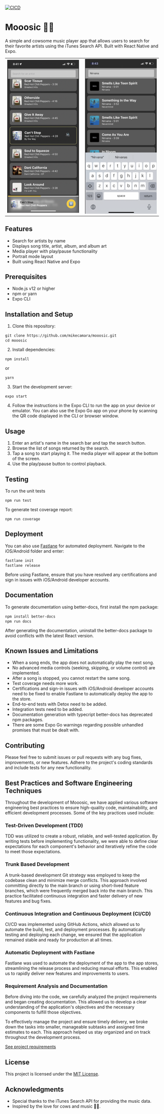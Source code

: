 [![CICD](https://github.com/mikecamara/mooosic/actions/workflows/ci_cd.yml/badge.svg)](https://github.com/mikecamara/mooosic/actions/workflows/ci_cd.yml)

# Mooosic 🐄🎵

A simple and cowsome music player app that allows users to search for their favorite artists using the iTunes Search API. Built with React Native and Expo.

<table style="border-collapse: collapse; border: 0;">
  <tr>
    <td style="width: 45%; padding-right: 10px; border: none;">
      <img src="./screenshots/mooosic-screenshot.png" alt="Mooosic App Demo" width="100%" />
    </td>
    <td style="width: 45%; padding-left: 10px; border: none;">
      <img src="./screenshots/mooosic-search.png" alt="Mooosic App Search" width="100%" />
    </td>
  </tr>
</table>

## Features

- Search for artists by name
- Displays song title, artist, album, and album art
- Media player with play/pause functionality
- Portrait mode layout
- Built using React Native and Expo

## Prerequisites

- Node.js v12 or higher
- npm or yarn
- Expo CLI

## Installation and Setup

1. Clone this repository:

```
git clone https://github.com/mikecamara/mooosic.git
cd mooosic
```

2. Install dependencies:

```
npm install
```

or

```
yarn
```

3. Start the development server:

```
expo start
```

4. Follow the instructions in the Expo CLI to run the app on your device or emulator. You can also use the Expo Go app on your phone by scanning the QR code displayed in the CLI or browser window.

## Usage

1. Enter an artist's name in the search bar and tap the search button.
2. Browse the list of songs returned by the search.
3. Tap a song to start playing it. The media player will appear at the bottom of the screen.
4. Use the play/pause button to control playback.

## Testing

To run the unit tests

```
npm run test
```

To generate test coverage report:

```
npm run coverage
```

## Deployment

You can also use [Fastlane](https://docs.fastlane.tools/) for automated deployment. Navigate to the iOS/Android folder and enter:

```
fastlane init
fastlane release
```

Before using Fastlane, ensure that you have resolved any certifications and sign in issues with iOS/Android developer accounts.

## Documentation

To generate documentation using better-docs, first install the npm package:

```
npm install better-docs
npm run docs
```

After generating the documentation, uninstall the better-docs package to avoid conflicts with the latest React version.

## Known Issues and Limitations

- When a song ends, the app does not automatically play the next song.
- No advanced media controls (seeking, skipping, or volume control) are implemented.
- After a song is stopped, you cannot restart the same song.
- Test coverage needs more work.
- Certifications and sign-in issues with iOS/Android developer accounts need to be fixed to enable Fastlane to automatically deploy the app to the store.
- End-to-end tests with Detox need to be added.
- Integration tests need to be added.
- Documentation generation with typecript better-docs has deprecated npm packages.
- There are some Expo Go warnings regarding possible unhandled promises that must be dealt with.

## Contributing

Please feel free to submit issues or pull requests with any bug fixes, improvements, or new features. Adhere to the project's coding standards and include tests for any new functionality.

## Best Practices and Software Engineering Techniques

Throughout the development of Mooosic, we have applied various software engineering best practices to ensure high-quality code, maintainability, and efficient development processes. Some of the key practices used include:

### Test-Driven Development (TDD)

TDD was utilized to create a robust, reliable, and well-tested application. By writing tests before implementing functionality, we were able to define clear expectations for each component's behavior and iteratively refine the code to meet those expectations.

### Trunk Based Development

A trunk-based development Git strategy was employed to keep the codebase clean and minimize merge conflicts. This approach involved committing directly to the main branch or using short-lived feature branches, which were frequently merged back into the main branch. This practice facilitated continuous integration and faster delivery of new features and bug fixes.

### Continuous Integration and Continuous Deployment (CI/CD)

CI/CD was implemented using GitHub Actions, which allowed us to automate the build, test, and deployment processes. By automatically testing and deploying each change, we ensured that the application remained stable and ready for production at all times.

### Automatic Deployment with Fastlane

Fastlane was used to automate the deployment of the app to the app stores, streamlining the release process and reducing manual efforts. This enabled us to rapidly deliver new features and improvements to users.

### Requirement Analysis and Documentation

Before diving into the code, we carefully analyzed the project requirements and began creating documentation. This allowed us to develop a clear understanding of the application's objectives and the necessary components to fulfill those objectives.

To effectively manage the project and ensure timely delivery, we broke down the tasks into smaller, manageable subtasks and assigned time estimates to each. This approach helped us stay organized and on track throughout the development process.

[See project requirements](./requirements/)

## License

This project is licensed under the [MIT License](LICENSE).

## Acknowledgments

- Special thanks to the iTunes Search API for providing the music data.
- Inspired by the love for cows and music 🐄🎵.

